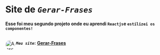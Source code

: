 # Site de _`Gerar-Frases`_ 
**Esse foi meu segundo projeto onde eu aprendi `Reactjs`e `estilizei os componentes!`** <br>
##
**_`Meu site`_:**</div>
<a href="https://polcaronet.github.io/Gerar-Frases/" target="_blank"><img align="left" alt="Ansel-pic" height="30" style="border-radius:30px;" src="https://user-images.githubusercontent.com/66381597/167222900-88b7923c-a06d-46d4-bd88-8ed2cb883f7d.png" target="_blank">  **Gerar-Frases** </a>
##
 
